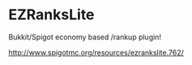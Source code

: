 EZRanksLite
===========

Bukkit/Spigot economy based /rankup plugin!

http://www.spigotmc.org/resources/ezrankslite.762/

